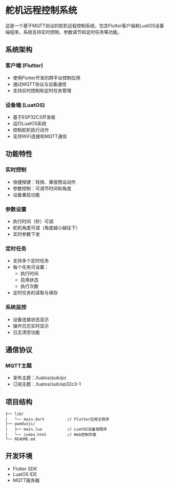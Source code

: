 # 舵机远程控制系统

这是一个基于MQTT协议的舵机远程控制系统，包含Flutter客户端和LuatOS设备端程序。系统支持实时控制、参数调节和定时任务等功能。

## 系统架构

### 客户端 (Flutter)
- 使用Flutter开发的跨平台控制应用
- 通过MQTT协议与设备通信
- 支持实时控制和定时任务管理

### 设备端 (LuatOS)
- 基于ESP32C3开发板
- 运行LuatOS系统
- 控制舵机执行动作
- 支持WiFi连接和MQTT通信

## 功能特性

### 实时控制
- 快捷按键：轻按、重按预设动作
- 参数控制：可调节时间和角度
- 设备重启功能

### 参数设置
- 执行时间（秒）可调
- 舵机角度可调（角度越小越往下）
- 实时参数下发

### 定时任务
- 支持多个定时任务
- 每个任务可设置：
  - 执行时间
  - 启用状态
  - 执行次数
- 定时任务的读取与保存

### 系统监控
- 设备连接状态显示
- 操作日志实时显示
- 日志清空功能

## 通信协议

### MQTT主题
- 发布主题：/luatos/pub/pc
- 订阅主题：/luatos/sub/ep32c3-1

## 项目结构

```
├── lib/
│   └── main.dart          // Flutter应用主程序
├── pwmduoji/
│   ├── main.lua           // LuatOS设备端程序
│   └── index.html         // Web控制页面
└── README.md
```

## 开发环境
- Flutter SDK
- LuatOS IDE
- MQTT服务器
